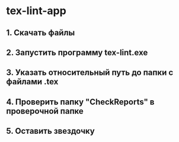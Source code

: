 # tex-lint-app

## 1. Скачать файлы
## 2. Запустить программу tex-lint.exe
## 3. Указать относительный путь до папки с файлами .tex
## 4. Проверить папку "CheckReports" в проверочной папке
## 5. Оставить звездочку
